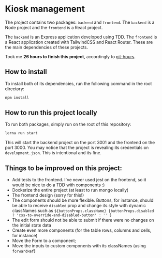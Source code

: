 # Kiosk management

The project contains two packages: `backend` and `frontend`. The `backend` is a Node project and the `frontend` is a React project.

The `backend` is an Express application developed using TDD. The `frontend` is a React application created with TailwindCSS and React Router. These are the main dependencies of these projects.

Took me **26 hours to finish this project**, accordingly to [git-hours](https://github.com/kimmobrunfeldt/git-hours).

## How to install

To install both of its dependencies, run the following command in the root directory:

```sh
npm install
```

## How to run this project locally

To run both packages, simply run on the root of this repository:

```sh
lerna run start
```

This will start the backend project on the port 3001 and the frontend on the port 3000. You may notice that the project is revealing its credentials on `development.json`. This is intentional and its fine.

## Things to be improved on this project:

- Add tests to the frontend. I've never used jest on the frontend, so it would be nice to do a TDD with components :)
- Dockerize the entire project (at least to run mongo locally)
- The frontend design (sorry for this!)
- The components should be more flexible. Buttons, for instance, should be able to receive `disabled` prop and change its style with dynamic classNames such as `${buttonProps.className} {buttonProps.disabled ? 'css-to-override-and-disabled-button' : '' }`
- The edit form should not be able to submit if there were no changes on the initial state data
- Create even more components (for the table rows, columns and cells, for instance)
- Move the Form to a component;
- Move the inputs to custom components with its classNames (using `forwardRef`)
